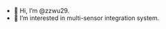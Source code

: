- 👋 Hi, I’m @zzwu29.
- 👀 I’m interested in multi-sensor integration system.

<!---
zzwu29/zzwu29 is a ✨ special ✨ repository because its `README.md` (this file) appears on your GitHub profile.
You can click the Preview link to take a look at your changes.
--->
